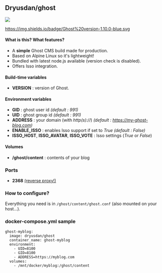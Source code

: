 ## Dryusdan/ghost

![](https://i.goopics.net/lt.png)

https://img.shields.io/badge/Ghost%20version-1.10.0-blue.svg

#### What is this? What features?
- A **simple** Ghost CMS build made for production.
- Based on Alpine Linux so it's lightweight!
- Bundled with latest node.js available (version check is disabled).
- Offers Isso integration.

#### Build-time variables
- **VERSION** : version of Ghost.

#### Environment variables
- **GID** : ghost user id *(default : 991)*
- **UID** : ghost group id *(default : 991)*
- **ADDRESS** : your domain (with *http(s)://*) *(default : https://my-ghost-blog.com)*
- **ENABLE_ISSO** : enables Isso support if set to *True* *(default : False)*
- **ISSO_HOST**, **ISSO_AVATAR**, **ISSO_VOTE** : Isso settings (*True* or *False*)

#### Volumes
- **/ghost/content** : contents of your blog

### Ports
- **2368** [(reverse proxy!)](https://github.com/hardware/mailserver/wiki/Reverse-proxy-configuration)

### How to configure?
Everything you need is in `/ghost/content/ghost.conf` (also mounted on your host...).

### docker-compose.yml sample

```
ghost-myblog:
  image: dryusdan/ghost
  container_name: ghost-myblog
  environment:
    - UID=8100
    - GID=8100
    - ADDRESS=https://myblog.com
  volumes:
    - /mnt/docker/myblog:/ghost/content
```
